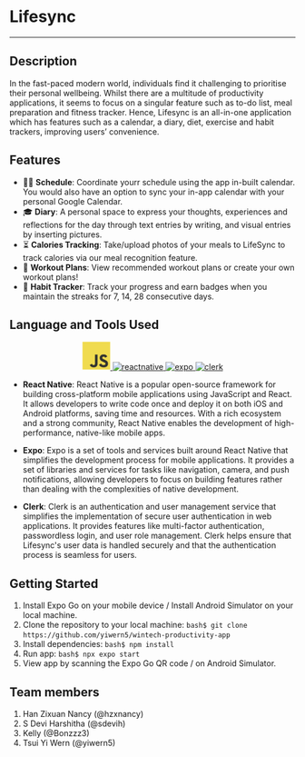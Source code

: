 # Lifesync

---

## Description

In the fast-paced modern world, individuals find it challenging to prioritise their personal wellbeing. Whilst there are a multitude of productivity applications, it seems to focus on a singular feature such as to-do list, meal preparation and fitness tracker. Hence, Lifesync is an all-in-one application which has features such as a calendar, a diary, diet, exercise and habit trackers, improving users’ convenience. 

## Features

- 👨‍💻 **Schedule**: Coordinate yourr schedule using the app in-built calendar. You would also have an option to sync your in-app calendar with your personal Google Calendar. 
- 🎓 **Diary**: A personal space to express your thoughts, experiences and reflections for the day through text entries by writing, and visual entries by inserting pictures. 
- ⏳ **Calories Tracking**: Take/upload photos of your meals to LifeSync to track calories via our meal recognition feature.
- 🧸 **Workout Plans**: View recommended workout plans or create your own workout plans!
- 🔐 **Habit Tracker**: Track your progress and earn badges when you maintain the streaks for 7, 14, 28 consecutive days.

## Language and Tools Used
<p align="center"> 
<a href="https://developer.mozilla.org/en-US/docs/Web/JavaScript" target="_blank" rel="noreferrer"> <img src="https://raw.githubusercontent.com/devicons/devicon/master/icons/javascript/javascript-original.svg" alt="javascript" width="50" height="50"/> </a> 
<a href="https://reactnative.dev/" target="_blank" rel="noreferrer"> <img src="https://reactnative.dev/img/header_logo.svg" alt="reactnative" width="50" height="50"/> </a> 
<a href="https://docs.expo.dev/" target="_blank" rel="noreferrer"> <img src="https://seeklogo.com/images/E/expo-go-app-logo-BBBE394CB8-seeklogo.com.png" alt="expo" width="50" height="50"/> </a>
<a href="https://clerk.com/" target="_blank" rel="noreferrer"> <img src="https://cdn.sanity.io/images/o0o2tn5x/production/2399b991025c365aafaa6fca85d91deac801e654-1046x1046.png" alt="clerk" width="50" height="50"/> </a>
</p>

- **React Native**:
React Native is a popular open-source framework for building cross-platform mobile applications using JavaScript and React. It allows developers to write code once and deploy it on both iOS and Android platforms, saving time and resources. With a rich ecosystem and a strong community, React Native enables the development of high-performance, native-like mobile apps.

- **Expo**:
Expo is a set of tools and services built around React Native that simplifies the development process for mobile applications. It provides a set of libraries and services for tasks like navigation, camera, and push notifications, allowing developers to focus on building features rather than dealing with the complexities of native development.

- **Clerk**:
Clerk is an authentication and user management service that simplifies the implementation of secure user authentication in web applications. It provides features like multi-factor authentication, passwordless login, and user role management. Clerk helps ensure that Lifesync's user data is handled securely and that the authentication process is seamless for users.


## Getting Started
1. Install Expo Go on your mobile device / Install Android Simulator on your local machine.
2. Clone the repository to your local machine:
`bash$
   git clone https://github.com/yiwern5/wintech-productivity-app`
3. Install dependencies:
`bash$
    npm install`
4. Run app:
`bash$
    npx expo start`
5. View app by scanning the Expo Go QR code / on Android Simulator.

## Team members
1. Han Zixuan Nancy (@hzxnancy)
2. S Devi Harshitha (@sdevih)
3. Kelly (@Bonzzz3)
4. Tsui Yi Wern (@yiwern5)
